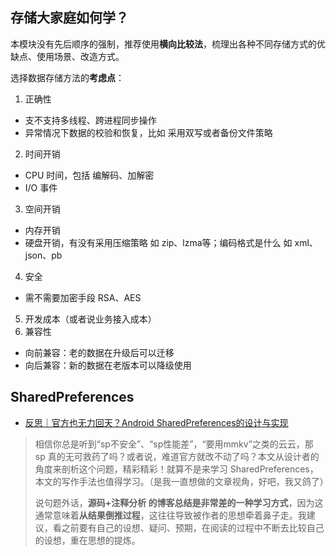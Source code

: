 ## 存储大家庭如何学？

本模块没有先后顺序的强制，推荐使用**横向比较法**，梳理出各种不同存储方式的优缺点、使用场景、改造方式。

选择数据存储方法的**考虑点**：

1. 正确性  
- 支不支持多线程、跨进程同步操作
- 异常情况下数据的校验和恢复，比如 采用双写或者备份文件策略
2. 时间开销
- CPU 时间，包括 编解码、加解密
- I/O 事件
3. 空间开销
- 内存开销
- 硬盘开销，有没有采用压缩策略 如 zip、lzma等；编码格式是什么 如 xml、json、pb
4. 安全
- 需不需要加密手段 RSA、AES
5. 开发成本（或者说业务接入成本）
6. 兼容性
- 向前兼容：老的数据在升级后可以迁移
- 向后兼容：新的数据在老版本可以降级使用


## SharedPreferences

- [反思｜官方也无力回天？Android SharedPreferences的设计与实现](https://juejin.cn/post/6884505736836022280)
> 相信你总是听到“sp不安全”、“sp性能差”，“要用mmkv”之类的云云，那 sp 真的无可救药了吗？或者说，难道官方就改不动了吗？本文从设计者的角度来剖析这个问题，精彩精彩！就算不是来学习 SharedPreferences，本文的写作手法也值得学习。（是我一直想做的文章视角，好吧，我又鸽了）
> 
> 说句题外话，**源码+注释分析 的博客总结是非常差的一种学习方式**，因为这通常意味着**从结果倒推过程**，这往往导致被作者的思想牵着鼻子走。我建议，看之前要有自己的设想、疑问、预期，在阅读的过程中不断去比较自己的设想，重在思想的提炼。

